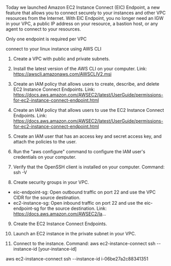 Today we launched Amazon EC2 Instance Connect (EIC) Endpoint, a new feature that allows you to connect securely to your instances and other VPC resources from the Internet. With EIC Endpoint, you no longer need an IGW in your VPC, a public IP address on your resource, a bastion host, or any agent to connect to your resources.

Only one endpoint is required per VPC

connect to your linux instance using AWS CLI

1. Create a VPC with public and private subnets.  

2. Install the latest version of the AWS CLI on your computer.
Link: https://awscli.amazonaws.com/AWSCLIV2.msi

3. Create an IAM policy that allows users to create, describe, and delete EC2 Instance Connect Endpoints.
Link: https://docs.aws.amazon.com/AWSEC2/latest/UserGuide/permissions-for-ec2-instance-connect-endpoint.html

4. Create an IAM policy that allows users to use the EC2 Instance Connect Endpoints.
Link:  https://docs.aws.amazon.com/AWSEC2/latest/UserGuide/permissions-for-ec2-instance-connect-endpoint.html

5. Create an IAM user that has an access key and secret access key, and attach the policies to the user.

6. Run the "aws configure" command to configure the IAM user's credentials on your computer.

7. Verify that the OpenSSH client is installed on your computer.
Command: ssh -V

8. Create security groups in your VPC.
- eic-endpoint-sg: Open outbound traffic on port 22 and use the VPC CIDR for the source destination.
- ec2-instance-sg: Open inbound traffic on port 22 and use the eic-endpoint-sg for the source destination.
Link: https://docs.aws.amazon.com/AWSEC2/la...

9. Create the EC2 Instance Connect Endpoints.

10. Launch an EC2 instance in the private subnet in your VPC.

12. Connect to the instance.
Command: aws ec2-instance-connect ssh --instance-id [your-instance-id]

 aws ec2-instance-connect ssh --instance-id i-06be27a2c88341351